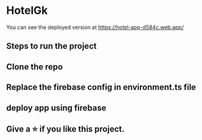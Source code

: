 # HotelGk

You can see the deployed version at https://hotel-app-d584c.web.app/

## Steps to run the project

## Clone the repo
## Replace the firebase config in environment.ts file
## deploy app using firebase

## Give a ⭐ if you like this project.
